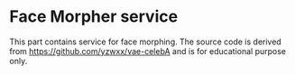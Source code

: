 # Face Morpher service
This part contains service for face morphing. The source code is derived from https://github.com/yzwxx/vae-celebA and is for educational purpose only.
